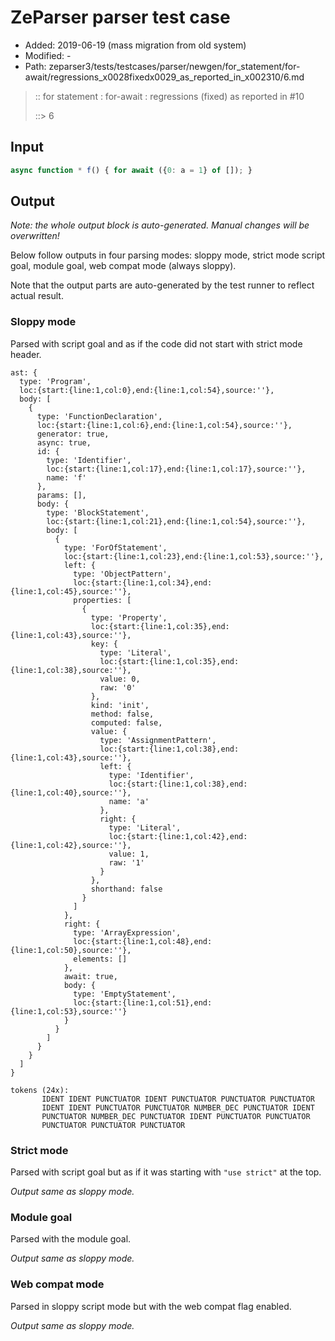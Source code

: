 # ZeParser parser test case

- Added: 2019-06-19 (mass migration from old system)
- Modified: -
- Path: zeparser3/tests/testcases/parser/newgen/for_statement/for-await/regressions_x0028fixedx0029_as_reported_in_x002310/6.md

> :: for statement : for-await : regressions (fixed) as reported in #10
>
> ::> 6

## Input

`````js
async function * f() { for await ({0: a = 1} of []); }
`````

## Output

_Note: the whole output block is auto-generated. Manual changes will be overwritten!_

Below follow outputs in four parsing modes: sloppy mode, strict mode script goal, module goal, web compat mode (always sloppy).

Note that the output parts are auto-generated by the test runner to reflect actual result.

### Sloppy mode

Parsed with script goal and as if the code did not start with strict mode header.

`````
ast: {
  type: 'Program',
  loc:{start:{line:1,col:0},end:{line:1,col:54},source:''},
  body: [
    {
      type: 'FunctionDeclaration',
      loc:{start:{line:1,col:6},end:{line:1,col:54},source:''},
      generator: true,
      async: true,
      id: {
        type: 'Identifier',
        loc:{start:{line:1,col:17},end:{line:1,col:17},source:''},
        name: 'f'
      },
      params: [],
      body: {
        type: 'BlockStatement',
        loc:{start:{line:1,col:21},end:{line:1,col:54},source:''},
        body: [
          {
            type: 'ForOfStatement',
            loc:{start:{line:1,col:23},end:{line:1,col:53},source:''},
            left: {
              type: 'ObjectPattern',
              loc:{start:{line:1,col:34},end:{line:1,col:45},source:''},
              properties: [
                {
                  type: 'Property',
                  loc:{start:{line:1,col:35},end:{line:1,col:43},source:''},
                  key: {
                    type: 'Literal',
                    loc:{start:{line:1,col:35},end:{line:1,col:38},source:''},
                    value: 0,
                    raw: '0'
                  },
                  kind: 'init',
                  method: false,
                  computed: false,
                  value: {
                    type: 'AssignmentPattern',
                    loc:{start:{line:1,col:38},end:{line:1,col:43},source:''},
                    left: {
                      type: 'Identifier',
                      loc:{start:{line:1,col:38},end:{line:1,col:40},source:''},
                      name: 'a'
                    },
                    right: {
                      type: 'Literal',
                      loc:{start:{line:1,col:42},end:{line:1,col:42},source:''},
                      value: 1,
                      raw: '1'
                    }
                  },
                  shorthand: false
                }
              ]
            },
            right: {
              type: 'ArrayExpression',
              loc:{start:{line:1,col:48},end:{line:1,col:50},source:''},
              elements: []
            },
            await: true,
            body: {
              type: 'EmptyStatement',
              loc:{start:{line:1,col:51},end:{line:1,col:53},source:''}
            }
          }
        ]
      }
    }
  ]
}

tokens (24x):
       IDENT IDENT PUNCTUATOR IDENT PUNCTUATOR PUNCTUATOR PUNCTUATOR
       IDENT IDENT PUNCTUATOR PUNCTUATOR NUMBER_DEC PUNCTUATOR IDENT
       PUNCTUATOR NUMBER_DEC PUNCTUATOR IDENT PUNCTUATOR PUNCTUATOR
       PUNCTUATOR PUNCTUATOR PUNCTUATOR
`````

### Strict mode

Parsed with script goal but as if it was starting with `"use strict"` at the top.

_Output same as sloppy mode._

### Module goal

Parsed with the module goal.

_Output same as sloppy mode._

### Web compat mode

Parsed in sloppy script mode but with the web compat flag enabled.

_Output same as sloppy mode._
